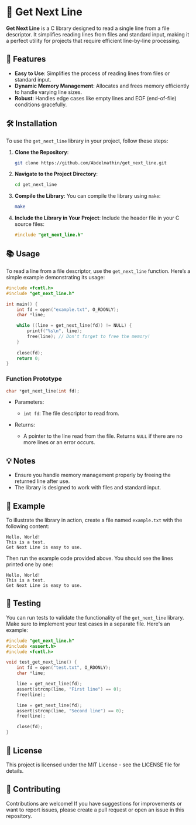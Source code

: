 # 📄 Get Next Line

**Get Next Line** is a C library designed to read a single line from a file descriptor. It simplifies reading lines from files and standard input, making it a perfect utility for projects that require efficient line-by-line processing.

## 🚀 Features

- **Easy to Use**: Simplifies the process of reading lines from files or standard input.
- **Dynamic Memory Management**: Allocates and frees memory efficiently to handle varying line sizes.
- **Robust**: Handles edge cases like empty lines and EOF (end-of-file) conditions gracefully.

## 🛠️ Installation

To use the `get_next_line` library in your project, follow these steps:

1. **Clone the Repository**:
	```bash
	git clone https://github.com/Abdelmathin/get_next_line.git
	```

2. **Navigate to the Project Directory**:
	```bash
	cd get_next_line
	```

3. **Compile the Library**: You can compile the library using `make`:
	```bash
	make
	```
4. **Include the Library in Your Project**: Include the header file in your C source files:
	```c
	#include "get_next_line.h"
	```

## 📚 Usage

To read a line from a file descriptor, use the `get_next_line` function. Here’s a simple example demonstrating its usage:

```c
#include <fcntl.h>
#include "get_next_line.h"

int main() {
    int fd = open("example.txt", O_RDONLY);
    char *line;

    while ((line = get_next_line(fd)) != NULL) {
        printf("%s\n", line);
        free(line); // Don't forget to free the memory!
    }
    
    close(fd);
    return 0;
}

```

### Function Prototype

```c
char *get_next_line(int fd);
```
- Parameters:
	- `int fd`: The file descriptor to read from.

- Returns:
	- A pointer to the line read from the file. Returns `NULL` if there are no more lines or an error occurs.

## 💡 Notes

- Ensure you handle memory management properly by freeing the returned line after use.
- The library is designed to work with files and standard input.

## 📄 Example

To illustrate the library in action, create a file named `example.txt` with the following content:

```text
Hello, World!
This is a test.
Get Next Line is easy to use.
```

Then run the example code provided above. You should see the lines printed one by one:

```text
Hello, World!
This is a test.
Get Next Line is easy to use.
```

## 🧪 Testing

You can run tests to validate the functionality of the `get_next_line` library. Make sure to implement your test cases in a separate file. Here's an example:


```c
#include "get_next_line.h"
#include <assert.h>
#include <fcntl.h>

void test_get_next_line() {
    int fd = open("test.txt", O_RDONLY);
    char *line;

    line = get_next_line(fd);
    assert(strcmp(line, "First line") == 0);
    free(line);

    line = get_next_line(fd);
    assert(strcmp(line, "Second line") == 0);
    free(line);

    close(fd);
}

```

## 📝 License

This project is licensed under the MIT License - see the LICENSE file for details.


## 🤝 Contributing

Contributions are welcome! If you have suggestions for improvements or want to report issues, please create a pull request or open an issue in this repository.
